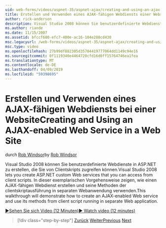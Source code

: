 ```yaml
---
uid: web-forms/videos/aspnet-35/aspnet-ajax/creating-and-using-an-ajax-enabled-web-service-in-a-web-site
title: Erstellen und Verwenden eines AJAX-fähigen Webdiensts einer Website | Microsoft-Dokumentation
author: rick-anderson
description: Visual Studio 2008 können Sie benutzerdefinierte Webdienste in ASP.NET zu erstellen, die Sie von Clientskripts zugreifen können. In dieser exemplarischen Vorgehensweise zeige, wie ein AJ erstellen...
ms.author: riande
ms.date: 11/15/2007
ms.assetid: bfccf680-efc7-400e-ac16-104e288cd430
msc.legacyurl: /web-forms/videos/aspnet-35/aspnet-ajax/creating-and-using-an-ajax-enabled-web-service-in-a-web-site
msc.type: video
ms.openlocfilehash: 27b99df882305d35704419777064dd1149c94e16
ms.sourcegitcommit: 0f1119340e4464720cfd16d0ff15764746ea1fea
ms.translationtype: MT
ms.contentlocale: de-DE
ms.lasthandoff: 04/09/2019
ms.locfileid: "59398695"
---
```

# <a name="creating-and-using-an-ajax-enabled-web-service-in-a-web-site"></a><span data-ttu-id="216c2-104">Erstellen und Verwenden eines AJAX-fähigen Webdiensts bei einer Website</span><span class="sxs-lookup"><span data-stu-id="216c2-104">Creating and Using an AJAX-enabled Web Service in a Web Site</span></span>

<span data-ttu-id="216c2-105">durch [Rob Windsor](https://twitter.com/robwindsor)</span><span class="sxs-lookup"><span data-stu-id="216c2-105">by [Rob Windsor](https://twitter.com/robwindsor)</span></span>

<span data-ttu-id="216c2-106">Visual Studio 2008 können Sie benutzerdefinierte Webdienste in ASP.NET zu erstellen, die Sie von Clientskripts zugreifen können.</span><span class="sxs-lookup"><span data-stu-id="216c2-106">Visual Studio 2008 lets you create ASP.NET custom Web services that you can access from client scripts.</span></span> <span data-ttu-id="216c2-107">In dieser exemplarischen Vorgehensweise zeigen, wie einen AJAX-fähigen Webdienst erstellen und seine Methoden der clientskriptausführung in separaten Webanwendung verwenden.</span><span class="sxs-lookup"><span data-stu-id="216c2-107">This walkthrough will demonstrate how to create an AJAX-enabled Web service and use its methods from client script running in separate Web application.</span></span>

[<span data-ttu-id="216c2-108">&#9654;Sehen Sie sich Video (12 Minuten)</span><span class="sxs-lookup"><span data-stu-id="216c2-108">&#9654; Watch video (12 minutes)</span></span>](https://channel9.msdn.com/Blogs/ASP-NET-Site-Videos/creating-and-using-an-ajax-enabled-web-service-in-a-web-site)

> [!div class="step-by-step"]
> <span data-ttu-id="216c2-109">[Zurück](adding-ajax-functionality-to-an-existing-aspnet-page.md)
> [Weiter](aspnet-ajax-a-demonstration-of-aspnet-ajax.md)</span><span class="sxs-lookup"><span data-stu-id="216c2-109">[Previous](adding-ajax-functionality-to-an-existing-aspnet-page.md)
[Next](aspnet-ajax-a-demonstration-of-aspnet-ajax.md)</span></span>
